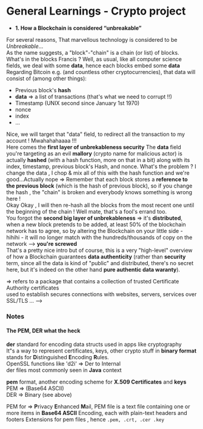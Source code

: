 # **General Learnings - Crypto project**

- **1. How a Blockchain is considered “unbreakable”**

For several reasons, That marvellous technology is considered to be <i>Unbreakable</i>... <br>
As the name suggests, a "block"-"chain" is a chain (or list) of blocks. <br>
What's in the blocks Francis ? Well, as usual, like all computer science fields, we deal with some **data**, hence each blocks embed some **data**<br>
Regarding Bitcoin e.g. (and countless other cryptocurrencies), that data will consist of (among other things):

- Previous block's **hash**
- **data** => a list of transactions (that's what we need to corrupt !!)
- Timestamp (UNIX second since January 1st 1970)
- nonce
- index
- ...

Nice, we will target that "data" field, to redirect all the transaction to my account ! Mwahahahaaaa !!! <br>
Here comes the **first layer of unbrekableness security**
The **data** field you're targeting as an evil **mallory** (crypto name for malicious actor) is actually **hashed** (with a hash function, more on that in a bit) along with its index, timestamp, previous block's Hash, and nonce. What's the problem ? I change the data , I chop & mix all of this with the hash function and we're good...Actually nope => Remember that each block stores a **reference to the previous block** (which is the hash of previous block), so if you change the hash , the "chain" is broken and everybody knows something is wrong here ! <br>
Okay Okay , I will then re-hash all the blocks from the most recent one until the beginning of the chain ! Well mate, that's a fool's errand too. <br>
You forgot the **second big layer of unbrekableness** => it's **distributed**, when a new block pretends to be added, at least 50% of the blockchain network has to agree, so by altering the Blockchain on your little side - hihihi - it will no longer match with the hundreds/thousands of copy on the network --> **you're screwed** <br>
That's a pretty nice intro but of course, this is a very "high-level" overview of how a Blockchain guarantees **data authenticity** (rather than **security** term, since all the data is kind of "public" and distributed, there's no secret here, but it's indeed on the other hand **pure authentic data waranty**).

=> refers to a package that contains a collection of trusted Certificate Authority certificates<br>
used to establish secures connections with websites, servers, services over SSL/TLS ... -->

### **Notes**

#### The PEM, DER what the heck

**der** standard for encoding data structs used in apps like cryptography <br>
It"s a way to represent certificates, keys, other crypto stuff in **binary format** <br>
stands for **D**istinguished **E**ncoding **R**ules. <br>
OpenSSL functions like 'd2i' => Der to Internal <br>
der files most commonly seen in **Java** context

**pem** format, another encoding scheme for **X.509 Certificates** and **keys** <br>
PEM => (Base64 ASCII) <br>
DER => Binary (see above) <br>

PEM for => **P**rivacy **E**nhanced **M**ail, PEM file is a text file containing one or more items in **Base64 ASCII** Encoding, each with plain-text headers and footers
Extensions for pem files , hence `.pem, .crt, .cer .key`

<!-- sudo apt-get install ca-certificates
